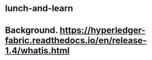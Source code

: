 # lunch-and-learn

# Background.  https://hyperledger-fabric.readthedocs.io/en/release-1.4/whatis.html
